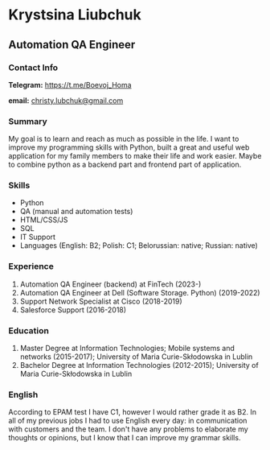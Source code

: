 # Krystsina Liubchuk
## Automation QA Engineer

### Contact Info
**Telegram:** https://t.me/Boevoj_Homa

**email:** christy.lubchuk@gmail.com

### Summary
My goal is to learn and reach as much as possible in the life.
I want to improve my programming skills with Python, built a great and useful web application for my family members to make their life and work easier.
Maybe to combine python as a backend part and frontend part of application.

### Skills
* Python
* QA (manual and automation tests)
* HTML/CSS/JS
* SQL
* IT Support
* Languages (English: B2; Polish: C1; Belorussian: native; Russian: native)

### Experience

1. Automation QA Engineer (backend) at FinTech (2023-)
2. Automation QA Engineer at Dell (Software Storage. Python) (2019-2022)
3. Support Network Specialist at Cisco (2018-2019)
4. Salesforce Support (2016-2018)

### Education
1. Master Degree at Information Technologies; Mobile systems and networks (2015-2017);
   University of Maria Curie-Skłodowska in Lublin
2. Bachelor Degree at Information Technologies (2012-2015);
   University of Maria Curie-Skłodowska in Lublin

### English
According to EPAM test I have C1, however I would rather grade it as B2.
In all of my previous jobs I had to use English every day: in communication with customers and the team.
I don't have any problems to elaborate my thoughts or opinions, but I know that I can improve my grammar skills. 